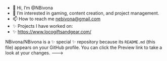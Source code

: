- 👋 Hi, I’m @NBivona
- 👀 I’m interested in gaming, content creation, and project management.
- 📫 How to reach me nebivona@gmail.com 
- ✨ Projects I have worked on: 
- ✨ https://www.locogiftsandgear.com/ 


NBivona/NBivona is a ✨ special ✨ repository because its `README.md` (this file) appears on your GitHub profile.
You can click the Preview link to take a look at your changes.
--->
